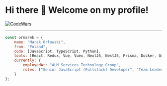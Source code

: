 # Hi there 👋 Welcome on my profile!

[![CodeWars](https://www.codewars.com/users/ormarek/badges/micro)](https://www.codewars.com/users/ormarek/)

---

```javascript
const ormarek = {
    name: "Marek Orłowski",
    from: "Poland",
    code: [JavaScript, TypeScript, Python],
    tools: [React, Redux, Vue, Vuex, NextJS, NestJS, Prisma, Docker, GraphQL, Django, FastAPI],
    currently: {
        employedAt: "ALM Services Technology Group",
        roles: ["Senior JavaScript (Fullstack) Developer", "Team Leader"]
    }
};
```
